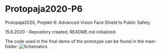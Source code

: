 # Protopaja2020-P6
 Protopaja2020, Projekti 6: Advanced Vision Face Shield to Public Safety
 
 15.6.2020 - Repository created, README.md initialized.
 
 The code used in the final demo of the prototype can be found in the main-folder.
 ![Schematics](https://i.imgur.com/uAIPbyR.jpg)
